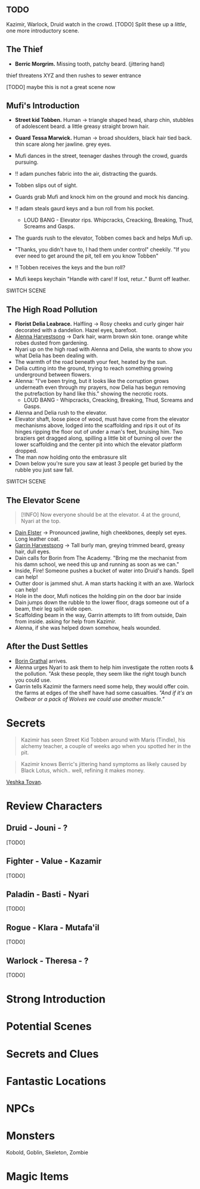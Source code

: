 ## TODO

Kazimir, Warlock, Druid watch in the crowd. [TODO] Split these up a *little*, one more introductory scene.


## The Thief

- **Berric Morgrim.** Missing tooth, patchy beard. (jittering hand)

thief threatens XYZ and then rushes to sewer entrance

[TODO] maybe this is not a great scene now



## Mufi's Introduction
- **Street kid Tobben.** Human -> triangle shaped head, sharp chin, stubbles of adolescent beard. a little greasy straight brown hair.
- **Guard Tessa Marwick.** Human -> broad shoulders, black hair tied back. thin scare along her jawline. grey eyes.

- Mufi dances in the street, teenager dashes through the crowd, guards pursuing.
- !! adam punches fabric into the air, distracting the guards.
- Tobben slips out of sight.
- Guards grab Mufi and knock him on the ground and mock his dancing. 
- !! adam steals gaurd keys and a bun roll from his pocket. 
  - LOUD BANG - Elevator rips. Whipcracks, Creacking, Breaking, Thud, Screams and Gasps.
- The guards rush to the elevator, Tobben comes back and helps Mufi up.
- "Thanks, you didn't have to, I had them under control" cheekily. "If you ever need to get around the pit, tell em you know Tobben"
- !! Tobben receives the keys and the bun roll?
- Mufi keeps keychain "Handle with care! If lost, retur.." Burnt off leather.

SWITCH SCENE


## The High Road Pollution
- **Florist Delia Leabrace.** Halfling -> Rosy cheeks and curly ginger hair decorated with a dandelion. Hazel eyes, barefoot. 
- [Alenna Harvestsong](./../arvandor/characters/living_npcs.md#alenna-harvestsong) -> Dark hair, warm brown skin tone. orange white robes dusted from gardening.
- Nyari up on the high road with Alenna and Delia, she wants to show you what Delia has been dealing with. 
- The warmth of the road beneath your feet, heated by the sun.
- Delia cutting into the ground, trying to reach something growing underground between flowers.
- Alenna: "I've been trying, but it looks like the corruption grows underneath even through my prayers, now Delia has begun removing the putrefaction by hand like this." showing the necrotic roots. 
  - LOUD BANG - Whipcracks, Creacking, Breaking, Thud, Screams and Gasps.
- Alenna and Delia rush to the elevator.
- Elevator shaft, loose piece of wood, must have come from the elevator mechanisms above, lodged into the scaffolding and rips it out of its hinges ripping the floor out of under a man's feet, bruising him. Two braziers get dragged along, spilling a little bit of burning oil over the lower scaffolding and the center pit into which the elevator platform dropped.
- The man now holding onto the embrasure slit 
- Down below you're sure you saw at least 3 people get buried by the rubble you just saw fall. 

SWITCH SCENE


## The Elevator Scene

>[!INFO] Now everyone should be at the elevator. 4 at the ground, Nyari at the top.

- [Dain Elster](./../arvandor/characters/living_npcs.md#dain-elster) -> Pronounced jawline, high cheekbones, deeply set eyes. Long leather coat. 
- [Garrin Harvestsong](./../arvandor/characters/living_npcs.md#garrin-harvestsong) -> Tall burly man, greying trimmed beard, greasy hair, dull eyes.
- Dain calls for Borin from The Academy. "Bring me the mechanist from his damn school, we need this up and running as soon as we can."
- Inside, Fire! Someone pushes a bucket of water into Druid's hands. Spell can help!
- Outter door is jammed shut. A man starts hacking it with an axe. Warlock can help!
- Hole in the door, Mufi notices the holding pin on the door bar inside
- Dain jumps down the rubble to the lower floor, drags someone out of a beam, their leg split wide open. 
- Scaffolding beam in the way, Garrin attempts to lift from outside, Dain from inside. asking for help from Kazimir.
- Alenna, if she was helped down somehow, heals wounded.



## After the Dust Settles

- [Borin Grathal](./../arvandor/characters/living_npcs.md#borin-grathal) arrives.
- Alenna urges Nyari to ask them to help him investigate the rotten roots & the pollution. "Ask these people, they seem like the right tough bunch you could use.
- Garrin tells Kazimir the farmers need some help, they would offer coin. the farms at edges of the shelf have had some casualties. *"And if it's an Owlbear or a pack of Wolves we could use another muscle."*



# Secrets

> Kazimir has seen Street Kid Tobben around with Maris (Tindle), his alchemy teacher, a couple of weeks ago when you spotted her in the pit.

> Kazimir knows Berric's jittering hand symptoms as likely caused by Black Lotus, which.. well, refining it makes money.



[Veshka Tovan](./../arvandor/characters/living_npcs.md#veshka-tovan).


# Review Characters

## Druid - Jouni - ?
[TODO]

## Fighter - Value - Kazamir
[TODO]

## Paladin - Basti - Nyari
[TODO]

## Rogue - Klara - Mutafa'il
[TODO]

## Warlock - Theresa - ?
[TODO]



# Strong Introduction
# Potential Scenes
# Secrets and Clues
# Fantastic Locations
# NPCs
# Monsters
Kobold, Goblin, Skeleton, Zombie
# Magic Items

